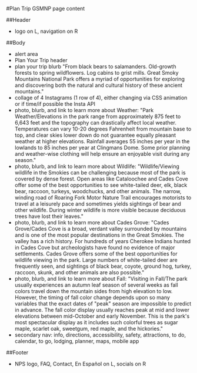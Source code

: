 #Plan Trip GSMNP page content

##Header
* logo on L, navigation on R

##Body
* alert area
* Plan Your Trip header
* plan your trip blurb "From black bears to salamanders. Old-growth forests to spring wildflowers. Log cabins to grist mills. Great Smoky Mountains National Park offers a myriad of opportunities for exploring and discovering both the natural and cultural history of these ancient mountains."
* collage of 4 Instagrams (1 row of 4), either changing via CSS animation or if time/if possible the Insta API
* photo, blurb, and link to learn more about Weather: "Park Weather/Elevations in the park range from approximately 875 feet to 6,643 feet and the topography can drastically affect local weather. Temperatures can vary 10-20 degrees Fahrenheit from mountain base to top, and clear skies lower down do not guarantee equally pleasant weather at higher elevations. Rainfall averages 55 inches per year in the lowlands to 85 inches per year at Clingmans Dome. Some prior planning and weather-wise clothing will help ensure an enjoyable visit during any season."
* photo, blurb, and link to learn more about Wildlife: "Wildlife/Viewing wildlife in the Smokies can be challenging because most of the park is covered by dense forest. Open areas like Cataloochee and Cades Cove offer some of the best opportunities to see white-tailed deer, elk, black bear, raccoon, turkeys, woodchucks, and other animals. The narrow, winding road of Roaring Fork Motor Nature Trail encourages motorists to travel at a leisurely pace and sometimes yields sightings of bear and other wildlife. During winter wildlife is more visible because deciduous trees have lost their leaves."
* photo, blurb, and link to learn more about Cades Grove: "Cades Grove/Cades Cove is a broad, verdant valley surrounded by mountains and is one of the most popular destinations in the Great Smokies. The valley has a rich history. For hundreds of years Cherokee Indians hunted in Cades Cove but archeologists have found no evidence of major settlements. Cades Grove offers some of the best opportunities for wildlife viewing in the park. Large numbers of white-tailed deer are frequently seen, and sightings of black bear, coyote, ground hog, turkey, raccoon, skunk, and other animals are also possible."
* photo, blurb, and link to learn more about Fall: "Visiting in Fall/The park usually experiences an autumn leaf season of several weeks as fall colors travel down the mountain sides from high elevation to low. However, the timing of fall color change depends upon so many variables that the exact dates of "peak" season are impossible to predict in advance. The fall color display usually reaches peak at mid and lower elevations between mid-October and early November. This is the park's most spectacular display as it includes such colorful trees as sugar maple, scarlet oak, sweetgum, red maple, and the hickories."
* secondary nav: info, directions, accessibility, safety, attractions, to do, calendar, to go, lodging, planner, maps, mobile app

##Footer
* NPS logo, FAQ, Contact, En Español on L, socials on R